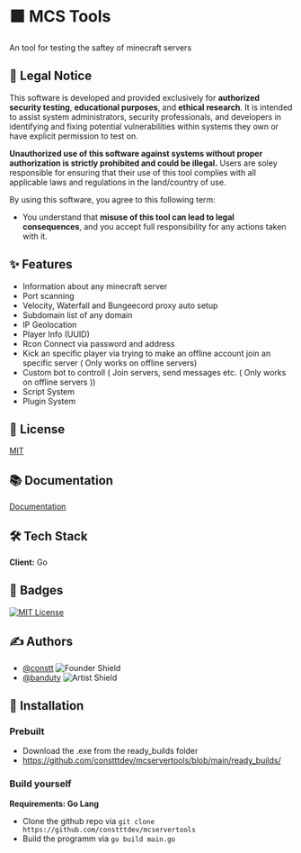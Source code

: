 # 🟩 MCS Tools

An tool for testing the saftey of minecraft servers

## 📜 Legal Notice

This software is developed and provided exclusively for **authorized security testing**, **educational purposes**, and **ethical research**. It is intended to assist system administrators, security professionals, and developers in identifying and fixing potential vulnerabilities within systems they own or have explicit permission to test on.

**Unauthorized use of this software against systems without proper authorization is strictly prohibited and could be illegal.** Users are soley responsible for ensuring that their use of this tool complies with all applicable laws and regulations in the land/country of use.

By using this software, you agree to this following term:

-   You understand that **misuse of this tool can lead to legal consequences**, and you accept full responsibility for any actions taken with it.

## ✨ Features

-   Information about any minecraft server
-   Port scanning
-   Velocity, Waterfall and Bungeecord proxy auto setup
-   Subdomain list of any domain
-   IP Geolocation
-   Player Info (UUID)
-   Rcon Connect via password and address
-   Kick an specific player via trying to make an offline account join an specific server ( Only works on offline servers)
-   Custom bot to controll ( Join servers, send messages etc. ( Only works on offline servers ))
-   Script System
-   Plugin System

## 📜 License

[MIT](https://choosealicense.com/licenses/mit/)

## 📚 Documentation

[Documentation](https://github.com/constttdev/mcservertools/blob/main/docs/README.md)

## 🛠️ Tech Stack

**Client:** Go

## 📛 Badges

[![MIT License](https://img.shields.io/badge/License-MIT-green.svg)](https://choosealicense.com/licenses/mit/)

## ✍️ Authors

-   [@constt](https://www.github.com/constttdev) ![Founder Shield](https://img.shields.io/badge/FOUNDER-red)
-   [@banduty](https://www.github.com/B4nduty) ![Artist Shield](https://img.shields.io/badge/ARTIST-blue)

## 💾 Installation

### Prebuilt

-   Download the .exe from the ready_builds folder
-   https://github.com/constttdev/mcservertools/blob/main/ready_builds/

### Build yourself

**Requirements: Go Lang**

-   Clone the github repo via
    `git clone https://github.com/constttdev/mcservertools`
-   Build the programm via
    `go build main.go`
